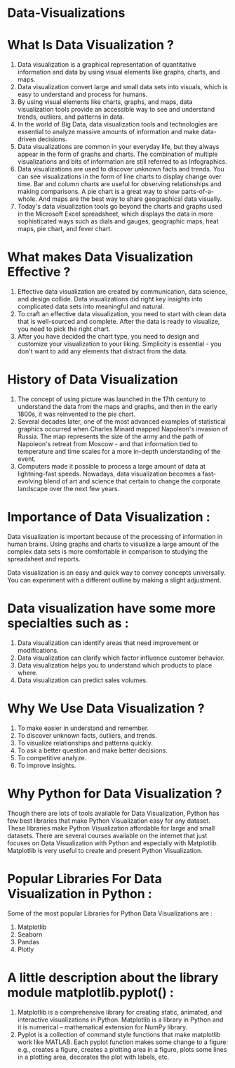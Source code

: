 # Data-Visualizations
# What Is Data Visualization ?
1. Data visualization is a graphical representation of quantitative information and data by using visual elements like graphs, charts, and maps.
2. Data visualization convert large and small data sets into visuals, which is easy to understand and process for humans.
3. By using visual elements like charts, graphs, and maps, data visualization tools provide an accessible way to see and understand trends, outliers, and patterns in data.
4. In the world of Big Data, data visualization tools and technologies are essential to analyze massive amounts of information and make data-driven decisions.
5. Data visualizations are common in your everyday life, but they always appear in the form of graphs and charts. The combination of multiple visualizations and bits of information are still referred to as Infographics.
6. Data visualizations are used to discover unknown facts and trends. You can see visualizations in the form of line charts to display change over time. Bar and column charts are useful for observing relationships and making comparisons. A pie chart is a great way to show parts-of-a-whole. And maps are the best way to share geographical data visually.
7. Today's data visualization tools go beyond the charts and graphs used in the Microsoft Excel spreadsheet, which displays the data in more sophisticated ways such as dials and gauges, geographic maps, heat maps, pie chart, and fever chart.

# What makes Data Visualization Effective ?
1. Effective data visualization are created by communication, data science, and design collide. Data visualizations did right key insights into complicated data sets into meaningful and natural.
2. To craft an effective data visualization, you need to start with clean data that is well-sourced and complete. After the data is ready to visualize, you need to pick the right chart.
3. After you have decided the chart type, you need to design and customize your visualization to your liking. Simplicity is essential - you don't want to add any elements that distract from the data.

# History of Data Visualization
1. The concept of using picture was launched in the 17th century to understand the data from the maps and graphs, and then in the early 1800s, it was reinvented to the pie chart.
2. Several decades later, one of the most advanced examples of statistical graphics occurred when Charles Minard mapped Napoleon's invasion of Russia. The map represents the size of the army and the path of Napoleon's retreat from Moscow - and that information tied to temperature and time scales for a more in-depth understanding of the event.
3. Computers made it possible to process a large amount of data at lightning-fast speeds. Nowadays, data visualization becomes a fast-evolving blend of art and science that certain to change the corporate landscape over the next few years.

# Importance of Data Visualization :
Data visualization is important because of the processing of information in human brains. Using graphs and charts to visualize a large amount of the complex data sets is more comfortable in comparison to studying the spreadsheet and reports.

Data visualization is an easy and quick way to convey concepts universally. You can experiment with a different outline by making a slight adjustment.

# Data visualization have some more specialties such as :
1. Data visualization can identify areas that need improvement or modifications.
2. Data visualization can clarify which factor influence customer behavior.
3. Data visualization helps you to understand which products to place where.
4. Data visualization can predict sales volumes.

# Why We Use Data Visualization ?
1. To make easier in understand and remember.
2. To discover unknown facts, outliers, and trends.
3. To visualize relationships and patterns quickly.
4. To ask a better question and make better decisions.
5. To competitive analyze.
6. To improve insights.

# Why Python for Data Visualization ?
Though there are lots of tools available for Data Visualization, Python has few best libraries that make Python Visualization easy for any dataset. These libraries make Python Visualization affordable for large and small datasets. There are several courses available on the internet that just focuses on Data Visualization with Python and especially with Matplotlib. Matplotlib is very useful to create and present Python Visualization.

# Popular Libraries For Data Visualization in Python :
Some of the most popular Libraries for Python Data Visualizations are :
1. Matplotlib
2. Seaborn
3. Pandas
4. Plotly

# A little description about the library module matplotlib.pyplot() :
1. Matplotlib is a comprehensive library for creating static, animated, and interactive visualizations in Python. Matplotlib is a library in Python and it is numerical – mathematical extension for NumPy library.
2. Pyplot is a collection of command style functions that make matplotlib work like MATLAB. Each pyplot function makes some change to a figure: e.g., creates a figure, creates a plotting area in a figure, plots some lines in a plotting area, decorates the plot with labels, etc.
